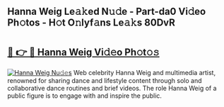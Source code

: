 ## Hanna Weig Le𝚊𝚔ed N𝚞𝚍e - Part-da0 Vi𝚍eo Ph𝚘tos - H𝚘t O𝚗lyf𝚊ns Le𝚊𝚔s 80DvR

# <h2><a href="http://hf3h2ix.feru.top/?c=Hanna+Weig">🔗 👉 🔴 Hanna Weig Vi𝚍𝚎o Ph𝚘t𝚘𝚜</a></h2>

[![Hanna Weig Nu𝚍𝚎s](https://i.imgur.com/0TWrTi3.gif)](http://hf3h2ix.feru.top/?c=Hanna+Weig)
Web celebrity Hanna Weig and multimedia artist, renowned for sharing dance and lifestyle content through solo and collaborative dance routines and brief videos. The role Hanna Weig of a public figure is to engage with and inspire the public. 
